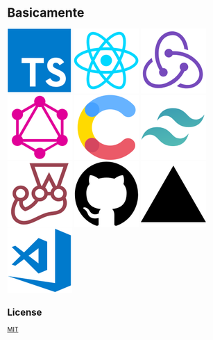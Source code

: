 # Basicamente

<img src="https://github.com/WallQ/Basicamente/blob/master/docs/tech/TypeScript.png?raw=true" alt="TypeScript" width="150" height="150" />
<img src="https://github.com/WallQ/Basicamente/blob/master/docs/tech/React.png?raw=true" alt="React" width="150" height="150" />
<img src="https://github.com/WallQ/Basicamente/blob/master/docs/tech/Redux.png?raw=true" alt="Redux" width="150" height="150" />
<img src="https://github.com/WallQ/Basicamente/blob/master/docs/tech/GraphQL.png?raw=true" alt="GraphQL" width="150" height="150" />
<img src="https://github.com/WallQ/Basicamente/blob/master/docs/tech/Contentful.png?raw=true" alt="Contentful" width="150" height="150" />
<img src="https://github.com/WallQ/Basicamente/blob/master/docs/tech/TailwindCSS.png?raw=true" alt="Tailwind CSS" width="150" height="150" />
<img src="https://github.com/WallQ/Basicamente/blob/master/docs/tech/Jest.png?raw=true" alt="Jest" width="150" height="150" />
<img src="https://github.com/WallQ/Basicamente/blob/master/docs/tech/GitHub.png?raw=true" alt="GitHub" width="150" height="150" />
<img src="https://github.com/WallQ/Basicamente/blob/master/docs/tech/Vercel.png?raw=true" alt="Vercel" width="150" height="150" />
<img src="https://github.com/WallQ/Basicamente/blob/master/docs/tech/VisualStudioCode.png?raw=true" alt="Visual Studio Code" width="150" height="150" />

## License

[MIT](https://github.com/WallQ/Basicamente/blob/master/LICENSE)
